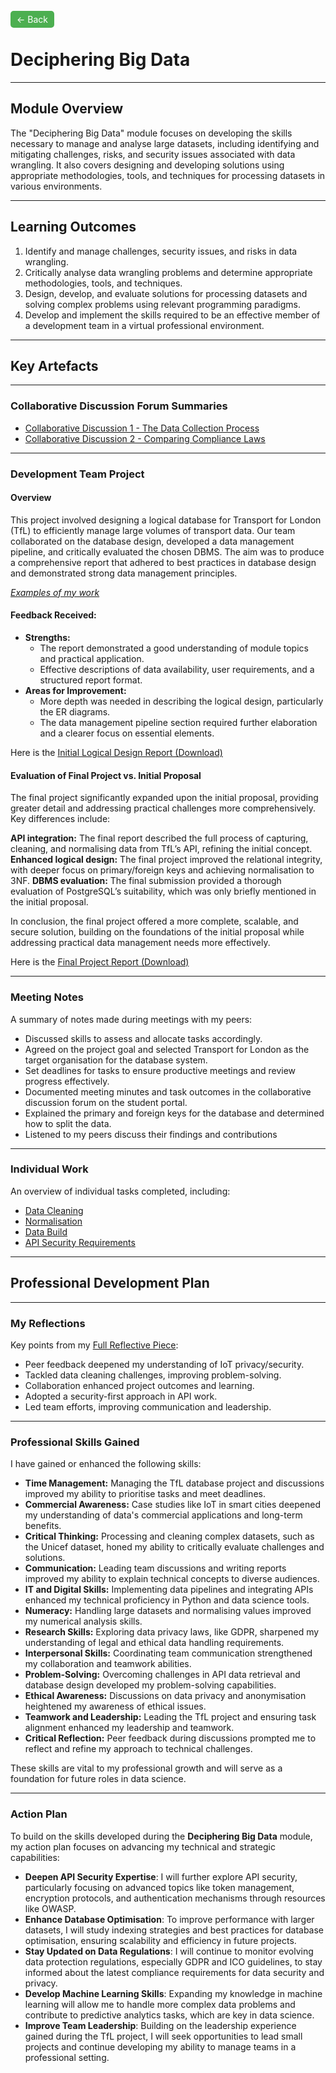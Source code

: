 <a href="../" style="text-decoration:none; background-color:#4CAF50; color:white; padding:5px 10px; border-radius:5px;">← Back </a>

# Deciphering Big Data

---

## Module Overview

The "Deciphering Big Data" module focuses on developing the skills necessary to manage and analyse large datasets, including identifying and mitigating challenges, risks, and security issues associated with data wrangling. It also covers designing and developing solutions using appropriate methodologies, tools, and techniques for processing datasets in various environments.

---

## Learning Outcomes

1. Identify and manage challenges, security issues, and risks in data wrangling.
2. Critically analyse data wrangling problems and determine appropriate methodologies, tools, and techniques.
3. Design, develop, and evaluate solutions for processing datasets and solving complex problems using relevant programming paradigms.
4. Develop and implement the skills required to be an effective member of a development team in a virtual professional environment.

---

## Key Artefacts

---

### Collaborative Discussion Forum Summaries

- [Collaborative Discussion 1 - The Data Collection Process](./Collaborative_Discussions/Collaborative_Discussion_1)
- [Collaborative Discussion 2 - Comparing Compliance Laws](./Collaborative_Discussions/Collaborative_Discussion_2)

---

### Development Team Project

#### Overview

This project involved designing a logical database for Transport for London (TfL) to efficiently manage large volumes of transport data. Our team collaborated on the database design, developed a data management pipeline, and critically evaluated the chosen DBMS. The aim was to produce a comprehensive report that adhered to best practices in database design and demonstrated strong data management principles.

*[Examples of my work](./Team_Exercises/README.md)*

#### Feedback Received:
- **Strengths:**
  - The report demonstrated a good understanding of module topics and practical application.
  - Effective descriptions of data availability, user requirements, and a structured report format.
- **Areas for Improvement:**
  - More depth was needed in describing the logical design, particularly the ER diagrams.
  - The data management pipeline section required further elaboration and a clearer focus on essential elements.

Here is the [Initial Logical Design Report (Download)](./Team_Exercises/initial-report.docx)

#### Evaluation of Final Project vs. Initial Proposal

The final project significantly expanded upon the initial proposal, providing greater detail and addressing practical challenges more comprehensively. Key differences include:

**API integration:** The final report described the full process of capturing, cleaning, and normalising data from TfL’s API, refining the initial concept.
**Enhanced logical design:** The final project improved the relational integrity, with deeper focus on primary/foreign keys and achieving normalisation to 3NF.
**DBMS evaluation:** The final submission provided a thorough evaluation of PostgreSQL’s suitability, which was only briefly mentioned in the initial proposal.

In conclusion, the final project offered a more complete, scalable, and secure solution, building on the foundations of the initial proposal while addressing practical data management needs more effectively.

Here is the [Final Project Report (Download)](./Individual_Work/final-report.docx)

---

### Meeting Notes

A summary of notes made during meetings with my peers:

- Discussed skills to assess and allocate tasks accordingly.
- Agreed on the project goal and selected Transport for London as the target organisation for the database system.
- Set deadlines for tasks to ensure productive meetings and review progress effectively.
- Documented meeting minutes and task outcomes in the collaborative discussion forum on the student portal.
- Explained the primary and foreign keys for the database and determined how to split the data.
- Listened to my peers discuss their findings and contributions

---

### Individual Work

An overview of individual tasks completed, including:

- [Data Cleaning](./Individual_Work/data_cleaning/README.md)
- [Normalisation](./Individual_Work/Normalisation/README.md)
- [Data Build](./Individual_Work/Data_Build/README.md)
- [API Security Requirements](./Individual_Work/API_Security_Requirements/README.md)


---

## Professional Development Plan

---

### My Reflections

Key points from my [Full Reflective Piece](./Professional_Development/reflection.md):

- Peer feedback deepened my understanding of IoT privacy/security.
- Tackled data cleaning challenges, improving problem-solving.
- Collaboration enhanced project outcomes and learning.
- Adopted a security-first approach in API work.
- Led team efforts, improving communication and leadership.

---

### Professional Skills Gained

I have gained or enhanced the following skills:

- **Time Management:** Managing the TfL database project and discussions improved my ability to prioritise tasks and meet deadlines.
- **Commercial Awareness:** Case studies like IoT in smart cities deepened my understanding of data's commercial applications and long-term benefits.
- **Critical Thinking:** Processing and cleaning complex datasets, such as the Unicef dataset, honed my ability to critically evaluate challenges and solutions.
- **Communication:** Leading team discussions and writing reports improved my ability to explain technical concepts to diverse audiences.
- **IT and Digital Skills:** Implementing data pipelines and integrating APIs enhanced my technical proficiency in Python and data science tools.
- **Numeracy:** Handling large datasets and normalising values improved my numerical analysis skills.
- **Research Skills:** Exploring data privacy laws, like GDPR, sharpened my understanding of legal and ethical data handling requirements.
- **Interpersonal Skills:** Coordinating team communication strengthened my collaboration and teamwork abilities.
- **Problem-Solving:** Overcoming challenges in API data retrieval and database design developed my problem-solving capabilities.
- **Ethical Awareness:** Discussions on data privacy and anonymisation heightened my awareness of ethical issues.
- **Teamwork and Leadership:** Leading the TfL project and ensuring task alignment enhanced my leadership and teamwork.
- **Critical Reflection:** Peer feedback during discussions prompted me to reflect and refine my approach to technical challenges.

These skills are vital to my professional growth and will serve as a foundation for future roles in data science.

---

### Action Plan

To build on the skills developed during the **Deciphering Big Data** module, my action plan focuses on advancing my technical and strategic capabilities:

- **Deepen API Security Expertise**: I will further explore API security, particularly focusing on advanced topics like token management, encryption protocols, and authentication mechanisms through resources like OWASP.
- **Enhance Database Optimisation**: To improve performance with larger datasets, I will study indexing strategies and best practices for database optimisation, ensuring scalability and efficiency in future projects.
- **Stay Updated on Data Regulations**: I will continue to monitor evolving data protection regulations, especially GDPR and ICO guidelines, to stay informed about the latest compliance requirements for data security and privacy.
- **Develop Machine Learning Skills**: Expanding my knowledge in machine learning will allow me to handle more complex data problems and contribute to predictive analytics tasks, which are key in data science.
- **Improve Team Leadership**: Building on the leadership experience gained during the TfL project, I will seek opportunities to lead small projects and continue developing my ability to manage teams in a professional setting.
